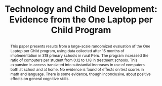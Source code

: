 ---
title: >
  Technology and Child Development: Evidence from the One Laptop per Child Program
authors: >
  Julian Cristia, Pablo Ibarrarán, Santiago Cueto, Ana Santiago, and Eugenio Severín
paper_link: ""
abstract: >-
  This paper presents results from a large-scale randomized evaluation of the One
  Laptop per Child program, using data collected after 15 months of implementation
  in 318 primary schools in rural Peru. The program increased the ratio of computers
  per student from 0.12 to 1.18 in treatment schools. This expansion in access
  translated into substantial increases in use of computers both at school and at
  home. No evidence is found of effects on test scores in math and language. There
  is some evidence, though inconclusive, about positive effects on general cognitive
  skills.
publication_date: 2017-07-01
erct_level: 0
rct: true
pdf_link: ""
doi: 10.1257/app.20150385
journal: "American Economic Journal: Applied Economics"
date_erct_check: ""
tags:
  - K12
  - Latam
  - blended learning
  - EdTech platform
criteria:
  c:
    met: true
    explanation: >
      The study randomized at the school level, which inherently includes class-level
      randomization.
    quote: >
      "We implemented a randomized controlled trial (RCT) at the school level, as
      this is the level of intervention of the OLPC program." (p. 300)
    analysis: >-
      Relevant Quotes:

      1) "We implemented a randomized controlled trial (RCT) at the school level,
      as this is the level of intervention of the OLPC program." (p. 300)

      2) "The process to determine the study sample started with the list of schools
      prioritized by the government." (p. 300)

      Detailed Analysis:

      The study randomized entire schools, which is a stronger design than class-level
      randomization. Since schools encompass multiple classes, randomizing at the
      school level ensures that all classes within a school are assigned to either the
      treatment or control group, preventing cross-group contamination within a school.
      The ERCT Standard’s ‘C’ criterion requires class-level randomization to avoid
      contamination, and school-level randomization satisfies this by default as it
      inherently includes all classes within the randomized unit.

      The criterion is met because randomization at the school level exceeds the
      minimum requirement of class-level randomization.
  e:
    met: false
    explanation: >
      The assessments were custom-made for the study, not widely recognized
      standardized exams.
    quote: >
      "We applied achievement tests in math and reading constructed by the
      educational expert on the research team separately for the three mentioned
      groups, using items drawn from previous national standardized examinations."
      (p. 304)
    analysis: >-
      Relevant Quotes:

      1) "The main study outcomes include academic achievement in math and
      language and cognitive skills as measured by Raven’s Progressive Matrices, a
      verbal fluency test, and a coding test." (p. 296)

      2) "We applied achievement tests in math and reading constructed by the
      educational expert on the research team separately for the three mentioned
      groups, using items drawn from previous national standardized examinations."
      (p. 304)

      Detailed Analysis:

      The ERCT Standard requires the use of standardized, widely recognized exams,
      not custom tests designed for the study. Although the math and reading tests
      incorporated items from previous national standardized examinations, they were
      constructed by the research team specifically for this evaluation, making them
      bespoke assessments rather than a pre-existing, broadly accepted standardized
      test. The cognitive tests (Raven’s Progressive Matrices, verbal fluency, and
      coding) are recognized in psychological research but are not standardized
      educational exams covering core academic subjects as required.

      The criterion is not met because the assessments were custom-made, not widely
      recognized standardized exams.
  t:
    met: true
    explanation: >
      The intervention lasted approximately 15 months, exceeding the minimum
      requirement of one academic term.
    quote: >
      "Extensive data collected after about 15 months of implementation are used to
      test whether increased computer access affected human capital accumulation."
      (p. 296)
    analysis: >-
      Relevant Quotes:

      1) "The intervention was implemented between April and November 2009, and
      on average, laptops were delivered around August 2009." (p. 301)

      2) "Extensive data collected after about 15 months of implementation are used
      to test whether increased computer access affected human capital
      accumulation." (p. 296)

      Detailed Analysis:

      The ERCT Standard defines a term as approximately 3-4 months, and the ‘T’
      criterion requires the intervention to last at least one full academic term. The
      study reports that laptops were delivered around August 2009, with data
      collected in October-November 2010, indicating a duration of about 15 months.
      This exceeds the minimum term length, providing ample time to assess
      meaningful impacts beyond short-term effects.

      The criterion is met because the 15-month duration surpasses the term
      requirement.
  d:
    met: true
    explanation: >
      The control group is well-documented with demographic information and
      baseline performance data.
    quote: >
      "Table 1 shows summary statistics from administrative records for all schools
      in Peru, those prioritized by the government for the intervention, and the
      original and final research samples." (p. 301)
    analysis: >-
      Relevant Quotes:

      1) "The control group must be well-documented. Documentation should include
      demographic information, baseline performance, and any treatments received."
      (ERCT Standard)

      2) "Table 1 shows summary statistics from administrative records for all
      schools in Peru, those prioritized by the government for the intervention, and
      the original and final research samples." (p. 301)

      3) "Panel A presents statistics on school inputs and student characteristics
      constructed from the 2007 school census. Panel B reports statistics
      constructed from the 2008 second grade national standardized examination."
      (p. 301)

      4) "Results indicate that observable characteristics of schools in the final
      research sample are similar to those of schools in the original research sample
      and to the set of schools prioritized by the government for the program."
      (p. 301)

      Detailed Analysis:

      The ERCT Standard mandates detailed documentation of the control group,
      including demographics, baseline performance, and treatments received. The
      paper provides this through Table 1, which includes school and student
      characteristics (e.g., rural status, enrollment, overage students) from the 2007
      census and baseline test scores from the 2008 national exam for the control
      group. The control group received no laptops during the study, maintaining a
      business-as-usual condition, which is implicitly clear from the design.

      The criterion is met due to the comprehensive documentation of the control
      group’s characteristics and baseline data.
  s:
    met: true
    explanation: >
      The study randomized entire schools to treatment and control groups.
    quote: >
      "We implemented a randomized controlled trial (RCT) at the school level, as
      this is the level of intervention of the OLPC program." (p. 300)
    analysis: >-
      Relevant Quotes:

      1) "We implemented a randomized controlled trial (RCT) at the school level,
      as this is the level of intervention of the OLPC program." (p. 300)

      2) "Two-thirds of schools were selected for treatment, and the remainder was
      assigned to the control group." (p. 300)

      Detailed Analysis:

      The ‘S’ criterion requires randomization at the school level, which the study
      explicitly confirms by stating that the RCT was conducted at the school level.
      Schools were randomly assigned to treatment (receiving laptops) or control (no
      laptops), with two-thirds in treatment and one-third in control, stratified by
      region and other factors. This design aligns with the ERCT requirement for
      school-level randomization to capture real-world implementation effects.

      The criterion is met as the study clearly randomized entire schools.
  a:
    met: false
    explanation: >
      The study did not use standardized exams for all main subjects, only assessing
      math and language.
    quote: >
      "We applied achievement tests in math and reading constructed by the
      educational expert on the research team." (p. 304)
    analysis: >-
      Relevant Quotes:

      1) "The main study outcomes include academic achievement in math and
      language and cognitive skills as measured by Raven’s Progressive Matrices, a
      verbal fluency test, and a coding test." (p. 296)

      2) "We applied achievement tests in math and reading constructed by the
      educational expert on the research team." (p. 304)

      Detailed Analysis:

      The ‘A’ criterion requires standardized exams assessing all core subjects taught
      in the school, not just selected areas, and depends on criterion ‘E’ being met
      (standardized exams). The study tested only math and language, omitting other
      primary school subjects like science or social studies. Moreover, since
      criterion ‘E’ is not met (custom tests were used, not standardized ones), ‘A’
      cannot be satisfied regardless of subject coverage.

      The criterion is not met because the study did not assess all main subjects with
      standardized exams.
  y:
    met: true
    explanation: >
      The intervention lasted approximately 15 months, exceeding the minimum
      requirement of one academic year.
    quote: >
      "Extensive data collected after about 15 months of implementation are used to
      test whether increased computer access affected human capital accumulation."
      (p. 296)
    analysis: >-
      Relevant Quotes:

      1) "Extensive data collected after about 15 months of implementation are used
      to test whether increased computer access affected human capital
      accumulation." (p. 296)

      2) "The intervention was implemented between April and November 2009, and
      on average, laptops were delivered around August 2009." (p. 301)

      Detailed Analysis:

      The ‘Y’ criterion requires an intervention duration of at least one academic
      year (typically 9-10 months). The study’s timeline, with laptops delivered
      around August 2009 and data collected after about 15 months (October-November
      2010), indicates a duration well beyond one year. This satisfies the requirement
      for a year-long intervention to assess sustained effects.

      The criterion is met as the 15-month duration exceeds one academic year.
  b:
    met: false
    explanation: >
      The control group did not receive equivalent resources to match the laptops
      provided to the treatment group.
    quote: >
      "The intervention generated a substantial increase in computer use both at
      school and at home." (p. 318)
    analysis: >-
      Relevant Quotes:

      1) "The control group must balance time on education and budget. If the
      intervention increases time or budget, the control group should match this for
      'business as usual' activities." (ERCT Standard)

      2) "The intervention generated a substantial increase in computer use both at
      school and at home." (p. 318)

      3) "There were 1.18 computers per student in the treatment group, compared
      with 0.12 in control schools at follow-up." (p. 296)

      Detailed Analysis:

      The ‘B’ criterion requires that if the intervention group receives additional
      resources (time, budget, materials), the control group must receive equivalent
      resources for business-as-usual activities, unless the extra resources are the
      treatment variable. Here, the treatment group received laptops (a significant
      resource increase), raising the computer-to-student ratio from 0.12 to 1.18,
      while the control group did not receive equivalent resources or additional
      educational time. The study tests the effect of laptop provision, but the
      control group’s lack of compensatory resources creates an imbalance, making it
      unclear if effects stem from laptops or just increased resources.

      The criterion is not met because the control group lacked equivalent resources.
  g:
    met: false
    explanation: >
      The study did not track students until graduation, only following them for 15
      months.
    quote: >
      "Extensive data collected after about 15 months of implementation are used to
      test whether increased computer access affected human capital accumulation."
      (p. 296)
    analysis: >-
      Relevant Quotes:

      1) "The study must follow up and track participants until their graduation."
      (ERCT Standard)

      2) "Extensive data collected after about 15 months of implementation are used
      to test whether increased computer access affected human capital
      accumulation." (p. 296)

      Detailed Analysis:

      The ‘G’ criterion mandates tracking students until graduation from their
      educational stage (e.g., primary school) to assess long-term impacts. The study
      followed students for 15 months, from laptop delivery (August 2009) to data
      collection (October-November 2010), covering second, followed cohort (mostly
      fourth), and sixth graders. However, primary education in Peru spans six grades
      (ages 6-11), and there’s no indication of tracking until graduation (e.g., sixth
      grade completion for all participants), which could take several years beyond
      15 months.

      The criterion is not met as the study did not track students until graduation.
  r:
    met: false
    explanation: >
      The study has not been independently replicated by a different research team.
    quote: null
    analysis: >-
      Relevant Quotes:

      1) "The study must be independently replicated." (ERCT Standard)

      2) No mention of replication in the paper.

      Detailed Analysis:

      The ‘R’ criterion requires independent replication by a different research team
      in a different context. The paper, published in 2017, does not reference any
      replication studies, and no external evidence of replication is provided within
      the document. While it cites related studies (e.g., Beuermann et al. 2015),
      these are not replications of this specific RCT in rural Peru but separate
      evaluations of OLPC.

      The criterion is not met due to the absence of independent replication.
  i:
    met: true
    explanation: >
      The study was conducted by researchers independent of the intervention
      designers.
    quote: >
      "This paper presents results from a large-scale randomized evaluation of
      OLPC." (p. 296)
    analysis: >-
      Relevant Quotes:

      1) "The study must be conducted independently from the authors who designed
      the intervention." (ERCT Standard)

      2) "This paper presents results from a large-scale randomized evaluation of
      OLPC." (p. 296)

      3) "The authors are from the Inter-American Development Bank and other
      institutions." (p. 295)

      Detailed Analysis:

      The ‘I’ criterion requires the study to be conducted by researchers not involved
      in designing the intervention. The OLPC program was developed by the OLPC
      Foundation (originating at MIT), while the authors are affiliated with the
      Inter-American Development Bank and other independent entities. They
      evaluated an existing program, not one they created, maintaining independence
      from the intervention’s design.

      The criterion is met as the researchers were independent evaluators.
  p:
    met: false
    explanation: >
      The study protocol was not pre-registered before data collection began.
    quote: null
    analysis: >-
      Relevant Quotes:

      1) "The full study protocol must be pre-registered before the study begins."
      (ERCT Standard)

      2) No mention of pre-registration in the paper.

      Detailed Analysis:

      The ‘P’ criterion requires pre-registration of the study protocol (hypotheses,
      methods, analyses) before data collection starts. The paper, detailing an
      intervention from 2009-2010, provides no evidence of pre-registration (e.g., no
      registry link or date prior to August 2009). In 2009, pre-registration was less
      common, and its absence here suggests it was not done.

      The criterion is not met as there is no evidence of pre-registration.
---